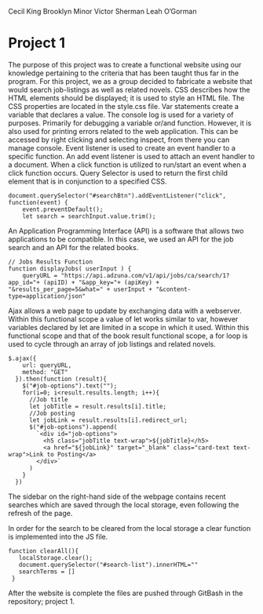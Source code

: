 
Cecil King
Brooklyn Minor
Victor Sherman
Leah O’Gorman
# Project 1
The purpose of this project was to create a functional website using our knowledge pertaining to the criteria that has been taught thus far in the program. For this project, we as a group decided to fabricate a website that would search job-listings as well as related novels.
CSS describes how the HTML elements should be displayed; it is used to style an HTML file. The CSS properties are located in the style.css file.
Var statements create a variable that declares a value.
The console log is used for a variety of purposes. Primarily for debugging a variable or/and function. However, it is also used for printing errors related to the web application. This can be accessed by right clicking and selecting inspect, from there you can manage console. 
Event listener is used to create an event handler to a specific function. An add event listener is used to attach an event handler to a document. When a click function is utilized to run/start an event when a click function occurs. Query Selector is used to return the first child element that is in conjunction to a specified CSS.
```
document.querySelector("#searchBtn").addEventListener("click", function(event) {
    event.preventDefault();
    let search = searchInput.value.trim();
```

 
An Application Programming Interface (API) is a software that allows two applications to be compatible. In this case, we used an API for the job search and an API for the related books. 
```
// Jobs Results Function
function displayJobs( userInput ) {
    queryURL = "https://api.adzuna.com/v1/api/jobs/ca/search/1?app_id="+ (apiID) + "&app_key="+ (apiKey) + "&results_per_page=5&what=" + userInput + "&content-type=application/json"
```
 
Ajax allows a web page to update by exchanging data with a webserver. Within this functional scope a value of let works similar to var, however variables declared by let are limited in a scope in which it used. Within this functional scope and that of the book result functional scope, a for loop is used to cycle through an array of job listings and related novels. 
```
$.ajax({
    url: queryURL,
    method: "GET"
  }).then(function (result){
    $("#job-options").text("");
    for(i=0; i<result.results.length; i++){
      //Job title
      let jobTitle = result.results[i].title;
      //Job posting
      let jobLink = result.results[i].redirect_url;
      $("#job-options").append(
        `<div id="job-options">
          <h5 class="jobTitle text-wrap">${jobTitle}</h5>
          <a href="${jobLink}" target="_blank" class="card-text text-wrap">Link to Posting</a>
        </div>`
      )
    }
  })
 ``` 

The sidebar on the right-hand side of the webpage contains recent searches which are saved through the local storage, even following the refresh of the page.

In order for the search to be cleared from the local storage a clear function is implemented into the JS file. 
```
function clearAll(){
   localStorage.clear();
   document.querySelector("#search-list").innerHTML=""
   searchTerms = []
 }
 ```

After the website is complete the files are pushed through GitBash in the repository; project 1.  
